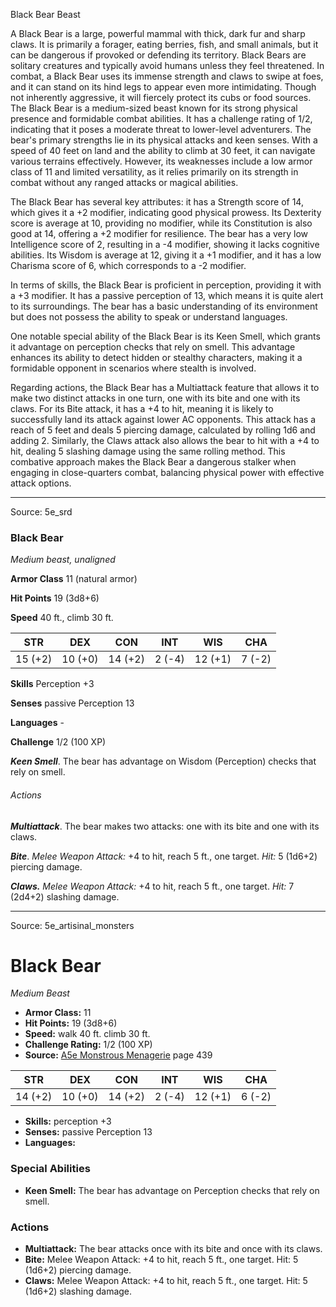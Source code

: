 <MonsterName/>Black Bear</MonsterName>
<CreatureType/>Beast</CreatureType>

<summary>A Black Bear is a large, powerful mammal with thick, dark fur and sharp claws. It is primarily a forager, eating berries, fish, and small animals, but it can be dangerous if provoked or defending its territory. Black Bears are solitary creatures and typically avoid humans unless they feel threatened. In combat, a Black Bear uses its immense strength and claws to swipe at foes, and it can stand on its hind legs to appear even more intimidating. Though not inherently aggressive, it will fiercely protect its cubs or food sources.</summary>

<summary>The Black Bear is a medium-sized beast known for its strong physical presence and formidable combat abilities. It has a challenge rating of 1/2, indicating that it poses a moderate threat to lower-level adventurers. The bear's primary strengths lie in its physical attacks and keen senses. With a speed of 40 feet on land and the ability to climb at 30 feet, it can navigate various terrains effectively. However, its weaknesses include a low armor class of 11 and limited versatility, as it relies primarily on its strength in combat without any ranged attacks or magical abilities.</summary>

<detail>

The Black Bear has several key attributes: it has a Strength score of 14, which gives it a +2 modifier, indicating good physical prowess. Its Dexterity score is average at 10, providing no modifier, while its Constitution is also good at 14, offering a +2 modifier for resilience. The bear has a very low Intelligence score of 2, resulting in a -4 modifier, showing it lacks cognitive abilities. Its Wisdom is average at 12, giving it a +1 modifier, and it has a low Charisma score of 6, which corresponds to a -2 modifier.

In terms of skills, the Black Bear is proficient in perception, providing it with a +3 modifier. It has a passive perception of 13, which means it is quite alert to its surroundings. The bear has a basic understanding of its environment but does not possess the ability to speak or understand languages.

One notable special ability of the Black Bear is its Keen Smell, which grants it advantage on perception checks that rely on smell. This advantage enhances its ability to detect hidden or stealthy characters, making it a formidable opponent in scenarios where stealth is involved.

Regarding actions, the Black Bear has a Multiattack feature that allows it to make two distinct attacks in one turn, one with its bite and one with its claws. For its Bite attack, it has a +4 to hit, meaning it is likely to successfully land its attack against lower AC opponents. This attack has a reach of 5 feet and deals 5 piercing damage, calculated by rolling 1d6 and adding 2. Similarly, the Claws attack also allows the bear to hit with a +4 to hit, dealing 5 slashing damage using the same rolling method. This combative approach makes the Black Bear a dangerous stalker when engaging in close-quarters combat, balancing physical power with effective attack options.</detail>



---

Source: 5e_srd

### Black Bear

*Medium beast, unaligned*

**Armor Class** 11 (natural armor)

**Hit Points** 19 (3d8+6)

**Speed** 40 ft., climb 30 ft.

| STR     | DEX     | CON     | INT    | WIS     | CHA    |
|---------|---------|---------|--------|---------|--------|
| 15 (+2) | 10 (+0) | 14 (+2) | 2 (-4) | 12 (+1) | 7 (-2) |

**Skills** Perception +3

**Senses** passive Perception 13

**Languages** -

**Challenge** 1/2 (100 XP)

***Keen Smell***. The bear has advantage on Wisdom (Perception) checks that rely on smell.

###### Actions

***Multiattack***. The bear makes two attacks: one with its bite and one with its claws.

***Bite***. *Melee Weapon Attack:* +4 to hit, reach 5 ft., one target. *Hit:* 5 (1d6+2) piercing damage.

***Claws.*** *Melee Weapon Attack:* +4 to hit, reach 5 ft., one target. *Hit:* 7 (2d4+2) slashing damage.



---

Source: 5e_artisinal_monsters

# Black Bear

*Medium* *Beast*

- **Armor Class:** 11
- **Hit Points:** 19 (3d8+6)
- **Speed:** walk 40 ft. climb 30 ft.
- **Challenge Rating:** 1/2 (100 XP)
- **Source:** [A5e Monstrous Menagerie](https://enpublishingrpg.com/products/level-up-monstrous-menagerie-a5e) page 439

| STR | DEX | CON | INT | WIS | CHA |
| --- | --- | --- | --- | --- | --- |
| 14 (+2) | 10 (+0) | 14 (+2) | 2 (-4) | 12 (+1) | 6 (-2) |

- **Skills:** perception +3
- **Senses:** passive Perception 13
- **Languages:** 

### Special Abilities

- **Keen Smell:** The bear has advantage on Perception checks that rely on smell.

### Actions

- **Multiattack:** The bear attacks once with its bite and once with its claws.
- **Bite:** Melee Weapon Attack: +4 to hit, reach 5 ft., one target. Hit: 5 (1d6+2) piercing damage.
- **Claws:** Melee Weapon Attack: +4 to hit, reach 5 ft., one target. Hit: 5 (1d6+2) slashing damage.




